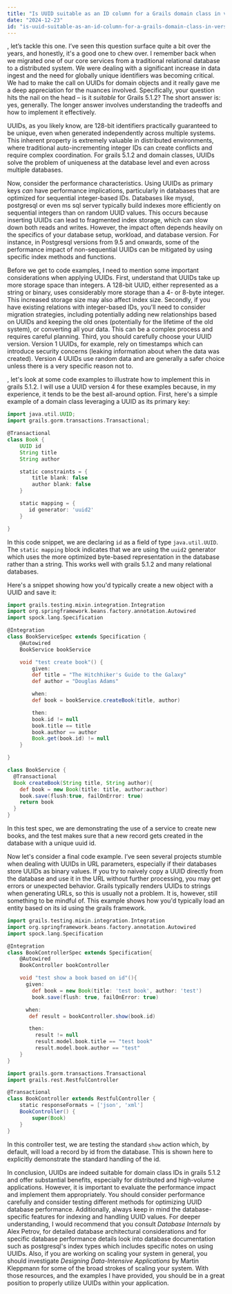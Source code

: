 ```yaml
---
title: "Is UUID suitable as an ID column for a Grails domain class in version 5.1.2?"
date: "2024-12-23"
id: "is-uuid-suitable-as-an-id-column-for-a-grails-domain-class-in-version-512"
---
```


, let’s tackle this one. I’ve seen this question surface quite a bit over the years, and honestly, it's a good one to chew over. I remember back when we migrated one of our core services from a traditional relational database to a distributed system. We were dealing with a significant increase in data ingest and the need for globally unique identifiers was becoming critical. We had to make the call on UUIDs for domain objects and it really gave me a deep appreciation for the nuances involved. Specifically, your question hits the nail on the head – is it *suitable* for Grails 5.1.2? The short answer is: yes, generally. The longer answer involves understanding the tradeoffs and how to implement it effectively.

UUIDs, as you likely know, are 128-bit identifiers practically guaranteed to be unique, even when generated independently across multiple systems. This inherent property is extremely valuable in distributed environments, where traditional auto-incrementing integer IDs can create conflicts and require complex coordination. For grails 5.1.2 and domain classes, UUIDs solve the problem of uniqueness at the database level and even across multiple databases.

Now, consider the performance characteristics. Using UUIDs as primary keys *can* have performance implications, particularly in databases that are optimized for sequential integer-based IDs. Databases like mysql, postgresql or even ms sql server typically build indexes more efficiently on sequential integers than on random UUID values. This occurs because inserting UUIDs can lead to fragmented index storage, which can slow down both reads and writes. However, the impact often depends heavily on the specifics of your database setup, workload, and database version. For instance, in Postgresql versions from 9.5 and onwards, some of the performance impact of non-sequential UUIDs can be mitigated by using specific index methods and functions.

Before we get to code examples, I need to mention some important considerations when applying UUIDs. First, understand that UUIDs take up more storage space than integers. A 128-bit UUID, either represented as a string or binary, uses considerably more storage than a 4- or 8-byte integer. This increased storage size may also affect index size. Secondly, if you have existing relations with integer-based IDs, you'll need to consider migration strategies, including potentially adding new relationships based on UUIDs and keeping the old ones (potentially for the lifetime of the old system), or converting all your data. This can be a complex process and requires careful planning. Third, you should carefully choose your UUID version. Version 1 UUIDs, for example, rely on timestamps which can introduce security concerns (leaking information about when the data was created). Version 4 UUIDs use random data and are generally a safer choice unless there is a very specific reason not to.

, let's look at some code examples to illustrate how to implement this in grails 5.1.2. I will use a UUID version 4 for these examples because, in my experience, it tends to be the best all-around option. First, here's a simple example of a domain class leveraging a UUID as its primary key:

```groovy
import java.util.UUID;
import grails.gorm.transactions.Transactional;

@Transactional
class Book {
    UUID id
    String title
    String author

    static constraints = {
        title blank: false
        author blank: false
    }

    static mapping = {
       id generator: 'uuid2'
    }

}
```

In this code snippet, we are declaring `id` as a field of type `java.util.UUID`. The `static mapping` block indicates that we are using the `uuid2` generator which uses the more optimized byte-based representation in the database rather than a string. This works well with grails 5.1.2 and many relational databases.

Here's a snippet showing how you'd typically create a new object with a UUID and save it:

```groovy
import grails.testing.mixin.integration.Integration
import org.springframework.beans.factory.annotation.Autowired
import spock.lang.Specification

@Integration
class BookServiceSpec extends Specification {
    @Autowired
    BookService bookService

    void "test create book"() {
        given:
        def title = "The Hitchhiker's Guide to the Galaxy"
        def author = "Douglas Adams"

        when:
        def book = bookService.createBook(title, author)

        then:
        book.id != null
        book.title == title
        book.author == author
        Book.get(book.id) != null
    }

}

class BookService {
  @Transactional
  Book createBook(String title, String author){
    def book = new Book(title: title, author:author)
    book.save(flush:true, failOnError: true)
    return book
  }
}
```

In this test spec, we are demonstrating the use of a service to create new books, and the test makes sure that a new record gets created in the database with a unique uuid id.

Now let's consider a final code example. I’ve seen several projects stumble when dealing with UUIDs in URL parameters, especially if their databases store UUIDs as binary values. If you try to naively copy a UUID directly from the database and use it in the URL without further processing, you may get errors or unexpected behavior. Grails typically renders UUIDs to strings when generating URLs, so this is usually not a problem. It is, however, still something to be mindful of. This example shows how you'd typically load an entity based on its id using the grails framework.

```groovy
import grails.testing.mixin.integration.Integration
import org.springframework.beans.factory.annotation.Autowired
import spock.lang.Specification

@Integration
class BookControllerSpec extends Specification{
    @Autowired
    BookController bookController

    void "test show a book based on id"(){
      given:
        def book = new Book(title: 'test book', author: 'test')
        book.save(flush: true, failOnError: true)

      when:
       def result = bookController.show(book.id)

       then:
         result != null
         result.model.book.title == "test book"
         result.model.book.author == "test"
    }
}

import grails.gorm.transactions.Transactional
import grails.rest.RestfulController

@Transactional
class BookController extends RestfulController {
    static responseFormats = ['json', 'xml']
    BookController() {
        super(Book)
    }
}
```
In this controller test, we are testing the standard `show` action which, by default, will load a record by id from the database. This is shown here to explicitly demonstrate the standard handling of the id.

In conclusion, UUIDs are indeed suitable for domain class IDs in grails 5.1.2 and offer substantial benefits, especially for distributed and high-volume applications. However, it is important to evaluate the performance impact and implement them appropriately. You should consider performance carefully and consider testing different methods for optimizing UUID database performance. Additionally, always keep in mind the database-specific features for indexing and handling UUID values. For deeper understanding, I would recommend that you consult *Database Internals* by Alex Petrov, for detailed database architectural considerations and for specific database performance details look into database documentation such as postgresql's index types which includes specific notes on using UUIDs. Also, if you are working on scaling your system in general, you should investigate *Designing Data-Intensive Applications* by Martin Kleppmann for some of the broad strokes of scaling your system. With those resources, and the examples I have provided, you should be in a great position to properly utilize UUIDs within your application.
